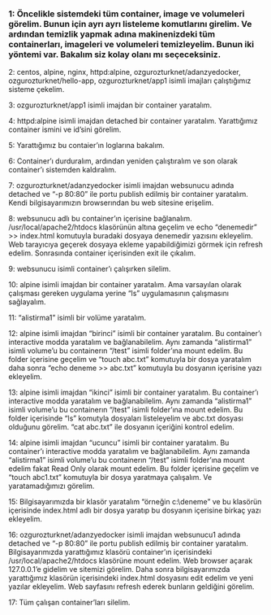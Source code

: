 ### 1: Öncelikle sistemdeki tüm container, image ve volumeleri görelim. Bunun için ayrı ayrı listeleme komutlarını girelim. Ve ardından temizlik yapmak adına makinenizdeki tüm containerları, imageleri ve volumeleri temizleyelim. Bunun iki yöntemi var. Bakalım siz kolay olanı mı seçeceksiniz. 

2: centos, alpine, nginx, httpd:alpine, ozgurozturknet/adanzyedocker, ozgurozturknet/hello-app, ozgurozturknet/app1 isimli imajları çalıştığımız sisteme çekelim. 

3: ozgurozturknet/app1 isimli imajdan bir container yaratalım.

4: httpd:alpine isimli imajdan detached bir container yaratalım. Yarattığımız container ismini ve id’sini görelim. 

5: Yarattığımız bu contaier’ın loglarına bakalım.

6: Container’ı durduralım, ardından yeniden çalıştıralım ve son olarak container’ı sistemden kaldıralım. 

7: ozgurozturknet/adanzyedocker isimli imajdan websunucu adında detached ve “-p 80:80” ile portu publish edilmiş bir container yaratalım. Kendi bilgisayarımızın browserından bu web sitesine erişelim.

8: websunucu adlı bu container’ın içerisine bağlanalım. /usr/local/apache2/htdocs klasörünün altına geçelim ve echo “denemedir” >> index.html komutuyla buradaki dosyaya denemedir yazısını ekleyelim. Web tarayıcıya geçerek dosyaya ekleme yapabildiğimizi görmek için refresh edelim. Sonrasında container içerisinden exit ile çıkalım.

9: websunucu isimli container’ı çalışırken silelim.

10: alpine isimli imajdan bir container yaratalım. Ama varsayılan olarak çalışması gereken uygulama yerine “ls” uygulamasının çalışmasını sağlayalım.

11: “alistirma1” isimli bir volüme yaratalım. 

12: alpine isimli imajdan “birinci” isimli bir container yaratalım. Bu container’ı interactive modda yaratalım ve bağlanabilelim. Aynı zamanda “alistirma1” isimli volume’u bu containerın “/test” isimli folder’ına mount edelim. Bu folder içerisine geçelim ve “touch abc.txt” komutuyla bir dosya yaratalım daha sonra “echo deneme >> abc.txt” komutuyla bu dosyanın içerisine yazı ekleyelim. 

13: alpine isimli imajdan “ikinci” isimli bir container yaratalım. Bu container’ı interactive modda yaratalım ve bağlanabilelim. Aynı zamanda “alistirma1” isimli volume’u bu containerın “/test” isimli folder’ına mount edelim. Bu folder içerisinde “ls” komutyla dosyaları listeleyelim ve abc.txt dosyası olduğunu görelim. “cat abc.txt” ile dosyanın içeriğini kontrol edelim. 

14: alpine isimli imajdan “ucuncu” isimli bir container yaratalım. Bu container’ı interactive modda yaratalım ve bağlanabilelim. Aynı zamanda “alistirma1” isimli volume’u bu containerın “/test” isimli folder’ına mount edelim fakat Read Only olarak mount edelim. Bu folder içerisine geçelim ve “touch abc1.txt” komutuyla bir dosya yaratmaya çalışalım. Ve yaratamadığımızı görelim.

15: Bilgisayarımızda bir klasör yaratalım “örneğin c:\deneme” ve bu klasörün içerisinde index.html adlı bir dosya yaratıp bu dosyanın içerisine birkaç yazı ekleyelim.

16: ozgurozturknet/adanzyedocker isimli imajdan websunucu1 adında detached ve “-p 80:80” ile portu publish edilmiş bir container yaratalım. Bilgisayarımızda yarattığımız klasörü container’ın içerisindeki /usr/local/apache2/htdocs klasörüne mount edelim. Web browser açarak 127.0.0.1’e gidelim ve sitemizi görelim. Daha sonra bilgisayarımızda yarattığımız klasörün içerisindeki index.html dosyasını edit edelim ve yeni yazılar ekleyelim. Web sayfasını refresh ederek bunların geldiğini görelim.

17: Tüm çalışan container’ları silelim. 
